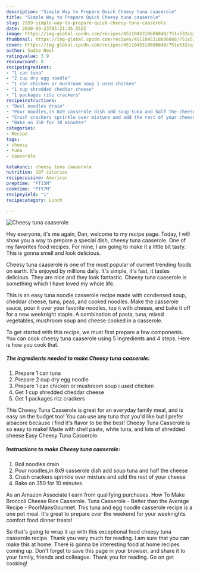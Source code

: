 ```yaml
---
description: "Simple Way to Prepare Quick Cheesy tuna caaserole"
title: "Simple Way to Prepare Quick Cheesy tuna caaserole"
slug: 2959-simple-way-to-prepare-quick-cheesy-tuna-caaserole
date: 2020-09-23T05:21:35.552Z
image: https://img-global.cpcdn.com/recipes/4511045318606848/751x532cq70/cheesy-tuna-caaserole-recipe-main-photo.jpg
thumbnail: https://img-global.cpcdn.com/recipes/4511045318606848/751x532cq70/cheesy-tuna-caaserole-recipe-main-photo.jpg
cover: https://img-global.cpcdn.com/recipes/4511045318606848/751x532cq70/cheesy-tuna-caaserole-recipe-main-photo.jpg
author: Sadie Neal
ratingvalue: 3.9
reviewcount: 8
recipeingredient:
- "1 can tuna"
- "2 cup dry egg noodle"
- "1 can chicken or mushroom soup i used chicken"
- "1 cup shredded cheddar cheese"
- "1 packages ritz crackers"
recipeinstructions:
- "Boil noodles drain"
- "Pour noodles,in 8x9 casserole dish add soup tuna and half the cheese"
- "Crush crackers sprinkle over mixture and add the rest of your cheese"
- "Bake on 350 for 10 minutes"
categories:
- Recipe
tags:
- cheesy
- tuna
- caaserole

katakunci: cheesy tuna caaserole 
nutrition: 197 calories
recipecuisine: American
preptime: "PT15M"
cooktime: "PT57M"
recipeyield: "1"
recipecategory: Lunch

---
```



![Cheesy tuna caaserole](https://img-global.cpcdn.com/recipes/4511045318606848/751x532cq70/cheesy-tuna-caaserole-recipe-main-photo.jpg)

Hey everyone, it's me again, Dan, welcome to my recipe page. Today, I will show you a way to prepare a special dish, cheesy tuna caaserole. One of my favorites food recipes. For mine, I am going to make it a little bit tasty. This is gonna smell and look delicious.

Cheesy tuna caaserole is one of the most popular of current trending foods on earth. It's enjoyed by millions daily. It's simple, it's fast, it tastes delicious. They are nice and they look fantastic. Cheesy tuna caaserole is something which I have loved my whole life.

This is an easy tuna noodle casserole recipe made with condensed soup, cheddar cheese, tuna, peas, and cooked noodles. Make the casserole sauce, pour it over your favorite noodles, top it with cheese, and bake it off for a new weeknight staple. A combination of pasta, tuna, mixed vegetables, mushroom soup and cheese cooked in a casserole.


To get started with this recipe, we must first prepare a few components. You can cook cheesy tuna caaserole using 5 ingredients and 4 steps. Here is how you cook that.

<!--inarticleads1-->

##### The ingredients needed to make Cheesy tuna caaserole:

1. Prepare 1 can tuna
1. Prepare 2 cup dry egg noodle
1. Prepare 1 can chicken or mushroom soup i used chicken
1. Get 1 cup shredded cheddar cheese
1. Get 1 packages ritz crackers


This Cheesy Tuna Casserole is great for an everyday family meal, and is easy on the budget too! You can use any tuna that you&#39;d like but I prefer albacore because I find it&#39;s flavor to be the best! Cheesy Tuna Casserole is so easy to make! Made with shell pasta, white tuna, and lots of shredded cheese Easy Cheesy Tuna Casserole. 

<!--inarticleads2-->

##### Instructions to make Cheesy tuna caaserole:

1. Boil noodles drain
1. Pour noodles,in 8x9 casserole dish add soup tuna and half the cheese
1. Crush crackers sprinkle over mixture and add the rest of your cheese
1. Bake on 350 for 10 minutes


As an Amazon Associate I earn from qualifying purchases. How To Make Broccoli Cheese Rice Casserole. Tuna Casserole - Better than the Average Recipe - PoorMansGourmet. This tuna and egg noodle casserole recipe is a one pot meal. It&#39;s great to prepare over the weekend for your weeknights comfort food dinner treats! 

So that's going to wrap it up with this exceptional food cheesy tuna caaserole recipe. Thank you very much for reading. I am sure that you can make this at home. There is gonna be interesting food at home recipes coming up. Don't forget to save this page in your browser, and share it to your family, friends and colleague. Thank you for reading. Go on get cooking!
